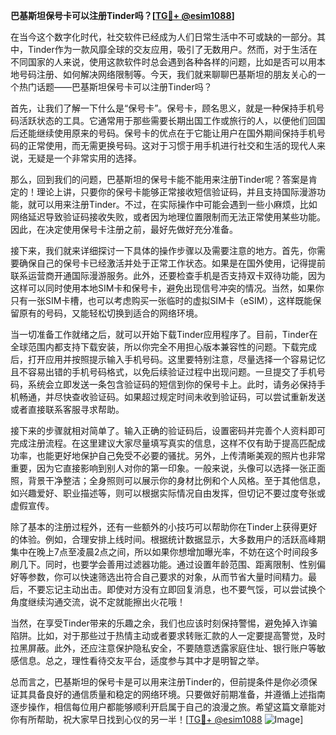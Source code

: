 **巴基斯坦保号卡可以注册Tinder吗？[[TG💪+ @esim1088](https://t.me/s/esim1088)]**

在当今这个数字化时代，社交软件已经成为人们日常生活中不可或缺的一部分。其中，Tinder作为一款风靡全球的交友应用，吸引了无数用户。然而，对于生活在不同国家的人来说，使用这款软件时总会遇到各种各样的问题，比如是否可以用本地号码注册、如何解决网络限制等。今天，我们就来聊聊巴基斯坦的朋友关心的一个热门话题——巴基斯坦保号卡可以注册Tinder吗？

首先，让我们了解一下什么是“保号卡”。保号卡，顾名思义，就是一种保持手机号码活跃状态的工具。它通常用于那些需要长期出国工作或旅行的人，以便他们回国后还能继续使用原来的号码。保号卡的优点在于它能让用户在国外期间保持手机号码的正常使用，而无需更换号码。这对于习惯于用手机进行社交和生活的现代人来说，无疑是一个非常实用的选择。

那么，回到我们的问题，巴基斯坦的保号卡能不能用来注册Tinder呢？答案是肯定的！理论上讲，只要你的保号卡能够正常接收短信验证码，并且支持国际漫游功能，就可以用来注册Tinder。不过，在实际操作中可能会遇到一些小麻烦，比如网络延迟导致验证码接收失败，或者因为地理位置限制而无法正常使用某些功能。因此，在决定使用保号卡注册之前，最好先做好充分准备。

接下来，我们就来详细探讨一下具体的操作步骤以及需要注意的地方。首先，你需要确保自己的保号卡已经激活并处于正常工作状态。如果是在国外使用，记得提前联系运营商开通国际漫游服务。此外，还要检查手机是否支持双卡双待功能，因为这样可以同时使用本地SIM卡和保号卡，避免出现信号冲突的情况。当然，如果你只有一张SIM卡槽，也可以考虑购买一张临时的虚拟SIM卡（eSIM），这样既能保留原有的号码，又能轻松切换到适合的网络环境。

当一切准备工作就绪之后，就可以开始下载Tinder应用程序了。目前，Tinder在全球范围内都支持下载安装，所以你完全不用担心版本兼容性的问题。下载完成后，打开应用并按照提示输入手机号码。这里要特别注意，尽量选择一个容易记忆且不容易出错的手机号码格式，以免后续验证过程中出现问题。一旦提交了手机号码，系统会立即发送一条包含验证码的短信到你的保号卡上。此时，请务必保持手机畅通，并尽快查收验证码。如果超过规定时间未收到验证码，可以尝试重新发送或者直接联系客服寻求帮助。

接下来的步骤就相对简单了。输入正确的验证码后，设置密码并完善个人资料即可完成注册流程。在这里建议大家尽量填写真实的信息，这样不仅有助于提高匹配成功率，也能更好地保护自己免受不必要的骚扰。另外，上传清晰美观的照片也非常重要，因为它直接影响到别人对你的第一印象。一般来说，头像可以选择一张正面照，背景干净整洁；全身照则可以展示你的身材比例和个人风格。至于其他信息，如兴趣爱好、职业描述等，则可以根据实际情况自由发挥，但切记不要过度夸张或虚假宣传。

除了基本的注册过程外，还有一些额外的小技巧可以帮助你在Tinder上获得更好的体验。例如，合理安排上线时间。根据统计数据显示，大多数用户的活跃高峰期集中在晚上7点至凌晨2点之间，所以如果你想增加曝光率，不妨在这个时间段多刷几下。同时，也要学会善用过滤器功能。通过设置年龄范围、距离限制、性别偏好等参数，你可以快速筛选出符合自己要求的对象，从而节省大量时间精力。最后，不要忘记主动出击。即使对方没有立即回复消息，也不要气馁，可以尝试换个角度继续沟通交流，说不定就能擦出火花哦！

当然，在享受Tinder带来的乐趣之余，我们也应该时刻保持警惕，避免掉入诈骗陷阱。比如，对于那些过于热情主动或者要求转账汇款的人一定要提高警觉，及时拉黑屏蔽。此外，还应注意保护隐私安全，不要随意透露家庭住址、银行账户等敏感信息。总之，理性看待交友平台，适度参与其中才是明智之举。

总而言之，巴基斯坦的保号卡是可以用来注册Tinder的，但前提条件是你必须保证其具备良好的通信质量和稳定的网络环境。只要做好前期准备，并遵循上述指南逐步操作，相信每位用户都能够顺利开启属于自己的浪漫之旅。希望这篇文章能对你有所帮助，祝大家早日找到心仪的另一半！[[TG💪+ @esim1088](https://t.me/s/esim1088) ![Image](https://i.postimg.cc/4NQfJmqS/Snipaste-2025-05-13-00-14-12.png)]